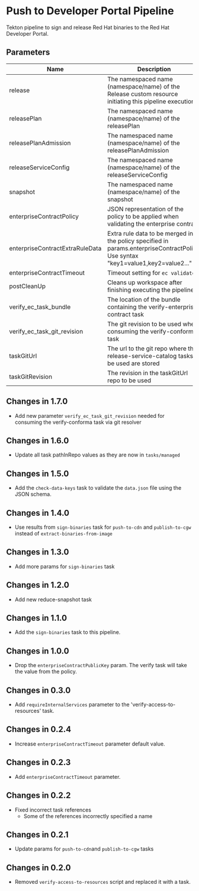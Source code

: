 # Push to Developer Portal Pipeline

Tekton pipeline to sign and release Red Hat binaries to the Red Hat Developer Portal.

## Parameters

| Name                            | Description                                                                                                                        | Optional | Default value                                             |
|---------------------------------|------------------------------------------------------------------------------------------------------------------------------------|----------|-----------------------------------------------------------|
| release                         | The namespaced name (namespace/name) of the Release custom resource initiating this pipeline execution                             | No       | -                                                         |
| releasePlan                     | The namespaced name (namespace/name) of the releasePlan                                                                            | No       | -                                                         |
| releasePlanAdmission            | The namespaced name (namespace/name) of the releasePlanAdmission                                                                   | No       | -                                                         |
| releaseServiceConfig            | The namespaced name (namespace/name) of the releaseServiceConfig                                                                   | No       | -                                                         |
| snapshot                        | The namespaced name (namespace/name) of the snapshot                                                                               | No       | -                                                         |
| enterpriseContractPolicy        | JSON representation of the policy to be applied when validating the enterprise contract                                            | No       | -                                                         |
| enterpriseContractExtraRuleData | Extra rule data to be merged into the policy specified in params.enterpriseContractPolicy. Use syntax "key1=value1,key2=value2..." | Yes      | pipeline_intention=release                                |
| enterpriseContractTimeout       | Timeout setting for `ec validate`                                                                                                  | Yes      | 40m0s                                                     |
| postCleanUp                     | Cleans up workspace after finishing executing the pipeline                                                                         | Yes      | true                                                      |
| verify_ec_task_bundle           | The location of the bundle containing the verify-enterprise-contract task                                                          | No       | -                                                         |
| verify_ec_task_git_revision     | The git revision to be used when consuming the verify-conforma task                                                                | No       | -                                                         |
| taskGitUrl                      | The url to the git repo where the release-service-catalog tasks to be used are stored                                              | Yes      | https://github.com/konflux-ci/release-service-catalog.git |
| taskGitRevision                 | The revision in the taskGitUrl repo to be used                                                                                     | No       | -                                                         |

## Changes in 1.7.0
* Add new parameter `verify_ec_task_git_revision` needed for consuming the verify-conforma task
  via git resolver

## Changes in 1.6.0
* Update all task pathInRepo values as they are now in `tasks/managed`

## Changes in 1.5.0
* Add the `check-data-keys` task to validate the `data.json` file using the JSON schema.

## Changes in 1.4.0
* Use results from `sign-binaries` task for `push-to-cdn` and `publish-to-cgw` instead of `extract-binaries-from-image`

## Changes in 1.3.0
* Add more params for `sign-binaries` task

## Changes in 1.2.0
* Add new reduce-snapshot task

## Changes in 1.1.0
* Add the `sign-binaries` task to this pipeline.

## Changes in 1.0.0
* Drop the `enterpriseContractPublicKey` param. The verify task will take the value from the policy.

## Changes in 0.3.0
* Add `requireInternalServices` parameter to the 'verify-access-to-resources' task.

## Changes in 0.2.4
* Increase `enterpriseContractTimeout` parameter default value.

## Changes in 0.2.3
* Add `enterpriseContractTimeout` parameter.

## Changes in 0.2.2
* Fixed incorrect task references
  * Some of the references incorrectly specified a name

## Changes in 0.2.1
* Update params for `push-to-cdn`and `publish-to-cgw` tasks

## Changes in 0.2.0
* Removed `verify-access-to-resources` script and replaced it with a task.
